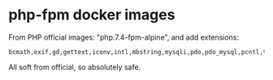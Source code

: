 # php-fpm docker images

From PHP official images: "php:7.4-fpm-alpine", and add extensions: 
```
bcmath,exif,gd,gettext,iconv,intl,mbstring,mysqli,pdo,pdo_mysql,pcntl,tokenizer,soap,xml,zip,opcache,redis,memcached
```

All soft from official, so absolutely safe.
